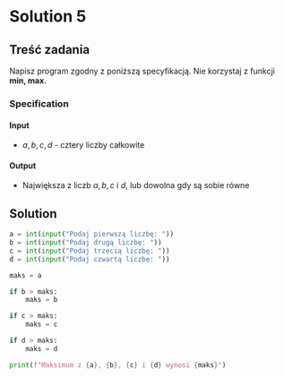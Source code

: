 # Solution 5

## Treść zadania

Napisz program zgodny z poniższą specyfikacją. Nie korzystaj z funkcji **min, max**.

### Specification

#### Input

* $a, b, c, d$ - cztery liczby całkowite

#### Output

* Największa z liczb $a, b, c$ i $d$, lub dowolna gdy są sobie równe

## Solution

```python
a = int(input("Podaj pierwszą liczbę: "))
b = int(input("Podaj drugą liczbę: "))
c = int(input("Podaj trzecią liczbę: "))
d = int(input("Podaj czwartą liczbę: "))

maks = a

if b > maks:
    maks = b

if c > maks:
    maks = c

if d > maks:
    maks = d

print(f"Maksimum z {a}, {b}, {c} i {d} wynosi {maks}")
```